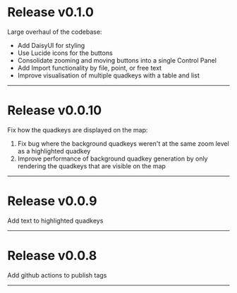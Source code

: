 # Release v0.1.0

Large overhaul of the codebase:
- Add DaisyUI for styling
- Use Lucide icons for the buttons
- Consolidate zooming and moving buttons into a single Control Panel
- Add Import functionality by file, point, or free text
- Improve visualisation of multiple quadkeys with a table and list

---

# Release v0.0.10

Fix how the quadkeys are displayed on the map:
1. Fix bug where the background quadkeys weren't at the same zoom level as a highlighted quadkey
2. Improve performance of background quadkey generation by only rendering the quadkeys that are visible on the map

---

# Release v0.0.9

Add text to highlighted quadkeys

---

# Release v0.0.8

Add github actions to publish tags

---
